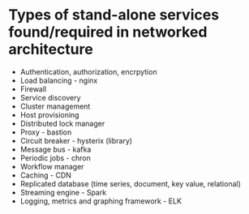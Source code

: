 
# Types of stand-alone services found/required in networked architecture

* Authentication, authorization, encrpytion
* Load balancing - nginx
* Firewall
* Service discovery
* Cluster management 
* Host provisioning
* Distributed lock manager
* Proxy - bastion
* Circuit breaker - hysterix (library)
* Message bus  - kafka
* Periodic jobs - chron
* Workflow manager
* Caching - CDN
* Replicated database (time series, document, key value, relational)
* Streaming engine - Spark
* Logging, metrics and graphing framework - ELK
